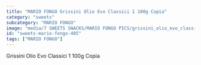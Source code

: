 ```yaml
---
title: "MARIO FONGO Grissini Olio Evo Classici 1 100g Copia"
category: "sweets"
subcategory: "MARIO FONGO"
image: "media/7 SWEETS SNACKS/MARIO FONGO PICS/grissini_olio_evo_classici 1_100g copia.jpg"
id: "sweets-mario-fongo-405"
tags: ["MARIO FONGO"]
---
```


Grissini Olio Evo Classici 1 100g Copia
